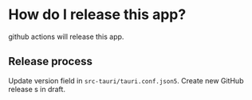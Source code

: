 # How do I release this app?

github actions will release this app.

## Release process

Update version field in `src-tauri/tauri.conf.json5`.
Create new GitHub release s in draft.

